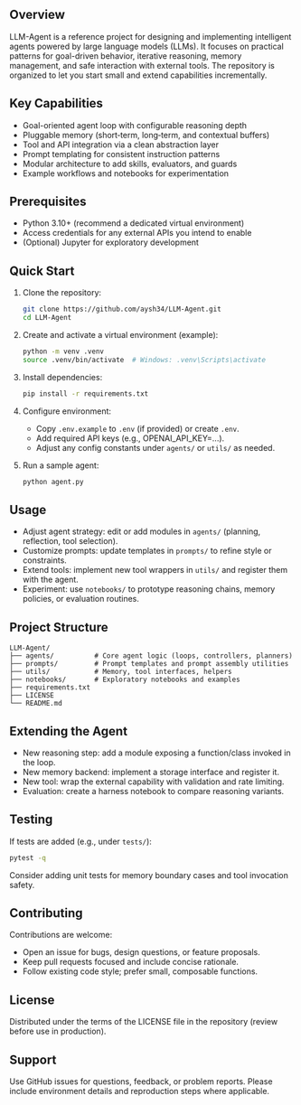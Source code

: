 ## Overview

LLM-Agent is a reference project for designing and implementing intelligent agents powered by large language models (LLMs). It focuses on practical patterns for goal-driven behavior, iterative reasoning, memory management, and safe interaction with external tools. The repository is organized to let you start small and extend capabilities incrementally.

## Key Capabilities

- Goal-oriented agent loop with configurable reasoning depth
- Pluggable memory (short‑term, long‑term, and contextual buffers)
- Tool and API integration via a clean abstraction layer
- Prompt templating for consistent instruction patterns
- Modular architecture to add skills, evaluators, and guards
- Example workflows and notebooks for experimentation

## Prerequisites

- Python 3.10+ (recommend a dedicated virtual environment)
- Access credentials for any external APIs you intend to enable
- (Optional) Jupyter for exploratory development

## Quick Start

1. Clone the repository:
    ```bash
    git clone https://github.com/aysh34/LLM-Agent.git
    cd LLM-Agent
    ```

2. Create and activate a virtual environment (example):
    ```bash
    python -m venv .venv
    source .venv/bin/activate  # Windows: .venv\Scripts\activate
    ```

3. Install dependencies:
    ```bash
    pip install -r requirements.txt
    ```

4. Configure environment:
    - Copy `.env.example` to `.env` (if provided) or create `.env`.
    - Add required API keys (e.g., OPENAI_API_KEY=...).
    - Adjust any config constants under `agents/` or `utils/` as needed.

5. Run a sample agent:
    ```bash
    python agent.py
    ```

## Usage

- Adjust agent strategy: edit or add modules in `agents/` (planning, reflection, tool selection).
- Customize prompts: update templates in `prompts/` to refine style or constraints.
- Extend tools: implement new tool wrappers in `utils/` and register them with the agent.
- Experiment: use `notebooks/` to prototype reasoning chains, memory policies, or evaluation routines.

## Project Structure

```
LLM-Agent/
├── agents/          # Core agent logic (loops, controllers, planners)
├── prompts/         # Prompt templates and prompt assembly utilities
├── utils/           # Memory, tool interfaces, helpers
├── notebooks/       # Exploratory notebooks and examples
├── requirements.txt
├── LICENSE
└── README.md
```

## Extending the Agent

- New reasoning step: add a module exposing a function/class invoked in the loop.
- New memory backend: implement a storage interface and register it.
- New tool: wrap the external capability with validation and rate limiting.
- Evaluation: create a harness notebook to compare reasoning variants.

## Testing

If tests are added (e.g., under `tests/`):
```bash
pytest -q
```
Consider adding unit tests for memory boundary cases and tool invocation safety.

## Contributing

Contributions are welcome:
- Open an issue for bugs, design questions, or feature proposals.
- Keep pull requests focused and include concise rationale.
- Follow existing code style; prefer small, composable functions.

## License

Distributed under the terms of the LICENSE file in the repository (review before use in production).

## Support

Use GitHub issues for questions, feedback, or problem reports. Please include environment details and reproduction steps where applicable.

